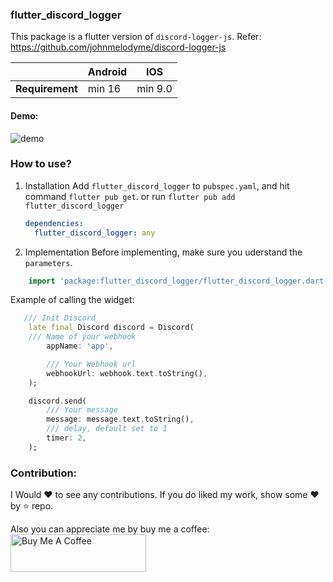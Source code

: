 ### flutter_discord_logger

This package is a flutter version of `discord-logger-js`. Refer: https://github.com/johnmelodyme/discord-logger-js

|                 | Android | IOS     |
| --------------- | ------- | ------- |
| **Requirement** | min 16  | min 9.0 |


#### Demo:

![demo](
https://github.com/johnmelodyme/flutter_discord_logger/blob/main/demo.gif?raw=true)


### How to use?

1. Installation
   Add `flutter_discord_logger` to `pubspec.yaml`, and hit command `flutter pub get`.
   or
   run `flutter pub add flutter_discord_logger`

   ```yaml
   dependencies:
     flutter_discord_logger: any
   ```

2. Implementation
   Before implementing, make sure you uderstand the `parameters`.

```dart
    import 'package:flutter_discord_logger/flutter_discord_logger.dart';
```

Example of calling the widget:

```dart
   /// Init Discord
    late final Discord discord = Discord(
    /// Name of your webhook
        appName: 'app',

        /// Your Webhook url
        webhookUrl: webhook.text.toString(),
    );

    discord.send(
        /// Your message
        message: message.text.toString(),
        /// delay, default set to 1
        timer: 2, 
    );
```

### Contribution:

I Would ❤️ to see any contributions. If you do liked my work, show some ❤️ by ⭐ repo.

Also you can appreciate me by buy me a coffee:
<br />
<a href="https://www.buymeacoffee.com/johnmelodymel" target="_blank"><img src="https://cdn.buymeacoffee.com/buttons/v2/default-yellow.png" alt="Buy Me A Coffee" style="height: 60px !important;width: 217px !important;" ></a>
